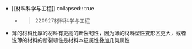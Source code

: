 - [[材料科学与工程]]
  collapsed:: true
	- > 220927材料科学与工程
- 薄的材料比厚的材料有更高的断裂韧性，因为薄的材料塑性变形区更大，或者说薄的材料的断裂韧性是材料本征属性叠加几何属性